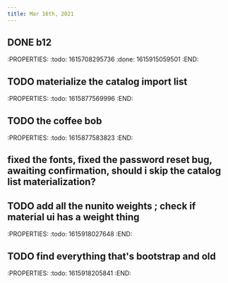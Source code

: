 ```yaml
---
title: Mar 16th, 2021
---
```


## DONE b12
:PROPERTIES:
:todo: 1615708295736
:done: 1615915059501
:END:
## TODO materialize the catalog import list
:PROPERTIES:
:todo: 1615877569996
:END:
## TODO the coffee bob
:PROPERTIES:
:todo: 1615877583823
:END:
## fixed the fonts, fixed the password reset bug, awaiting confirmation, should i skip the catalog list materialization?
## TODO add all the nunito weights ; check if material ui has a weight thing
:PROPERTIES:
:todo: 1615918027648
:END:
## TODO find everything that's bootstrap and old
:PROPERTIES:
:todo: 1615918205841
:END:
